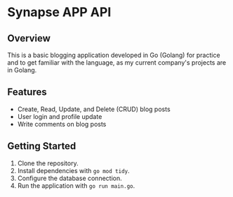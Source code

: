 # Synapse APP API

## Overview

This is a basic blogging application developed in Go (Golang) for practice and to get familiar with the language, as my current company's projects are in Golang.

## Features

- Create, Read, Update, and Delete (CRUD) blog posts
- User login and profile update
- Write comments on blog posts

## Getting Started

1. Clone the repository.
2. Install dependencies with `go mod tidy`.
3. Configure the database connection.
4. Run the application with `go run main.go`.

